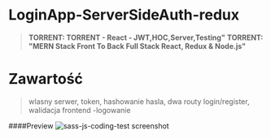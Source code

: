 # LoginApp-ServerSideAuth-redux

>**TORRENT: TORRENT - React - JWT,HOC,Server,Testing"**
>**TORRENT: "MERN Stack Front To Back Full Stack React, Redux & Node.js"**



# Zawartość
>wlasny serwer, token, hashowanie hasla, dwa routy login/register, walidacja
frontend -logowanie

####Preview
![sass-js-coding-test screenshot](https://github.com/andrzejbajuk79/LoginApp-ServerSideAuth-redux/blob/master/2020-05-18_12h15_30.png?raw=true)

